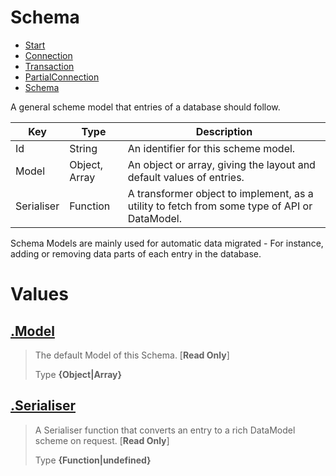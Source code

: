 
# Schema

* [Start](https://github.com/QSmally/QDB/blob/v4/Documentation/Index.md)
* [Connection](https://github.com/QSmally/QDB/blob/v4/Documentation/Connection.md)
* [Transaction](https://github.com/QSmally/QDB/blob/v4/Documentation/Transaction.md)
* [PartialConnection](https://github.com/QSmally/QDB/blob/v4/Documentation/PartialConnection.md)
* [Schema](https://github.com/QSmally/QDB/blob/v4/Documentation/Schema.md)

A general scheme model that entries of a database should follow.

| Key | Type | Description |
| --- | --- | --- |
| Id | String | An identifier for this scheme model. |
| Model | Object, Array | An object or array, giving the layout and default values of entries. |
| Serialiser | Function | A transformer object to implement, as a utility to fetch from some type of API or DataModel. |

Schema Models are mainly used for automatic data migrated - For instance, adding or removing data parts of each entry in the database.



# Values
## [.Model](https://github.com/QSmally/QDB/blob/v4/lib/Utility/Schema.js#L21)
> The default Model of this Schema. [**Read Only**]
>
> Type **{Object|Array}**

## [.Serialiser](https://github.com/QSmally/QDB/blob/v4/lib/Utility/Schema.js#L32)
> A Serialiser function that converts an entry to a rich DataModel scheme on request. [**Read Only**]
>
> Type **{Function|undefined}**
